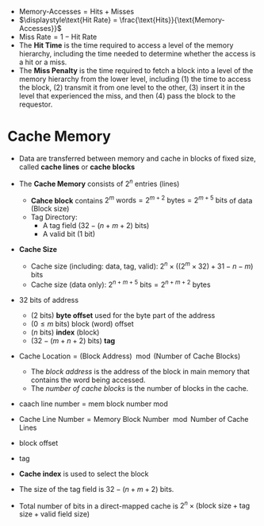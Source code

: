 


- $\text{Memory-Accesses} = \text{Hits} + \text{Misses}$
- $\displaystyle\text{Hit Rate} = \frac{\text{Hits}}{\text{Memory-Accesses}}$
- $\displaystyle\text{Miss Rate} =1-\text{Hit Rate}$
- The **Hit Time** is the time required to access a level of the memory hierarchy, including the time needed to determine whether the access is a hit or a miss.
- The **Miss Penalty** is the time required to fetch a block into a level of the memory hierarchy from the lower level, including (1) the time to access the block, (2) transmit it from one level to the other, (3) insert it in the level that experienced the miss, and then (4) pass the block to the requestor.


# Cache Memory

- Data are transferred between memory and cache in blocks of fixed size, called **cache lines** or **cache blocks**
- The **Cache Memory** consists of $2^n$ entries (lines)
	- **Cahce block** contains $2^{m}\text{ words}=2^{m+2}\text{ bytes}=2^{m+5}\text{ bits}$ of data (Block size)
	- Tag Directory:
		- A tag field ($32-(n+m+2)$ bits)
		- A valid bit (1 bit)
- **Cache Size**
	- Cache size (including: data, tag, valid): $2^n\times((2^m \times 32)+31-n-m)\text{ bits}$
	- Cache size (data only): $2^{n+m+5} \text{ bits}=2^{n+m+2} \text{ bytes}$
- 32 bits of address
	- ($2 \text{ bits}$) **byte offset** used for the byte part of the address 
	- ($0\leq m$ bits) block (word) offset 
	- ($n \text{ bits}$) **index** (block) 
	- ($32-(m+n+2) \text{ bits}$) **tag** 
- $\text{Cache Location} = (\text{Block Address}) \mod (\text{Number of Cache Blocks})$
	- The _block address_ is the address of the block in main memory that contains the word being accessed.
	- The _number of cache blocks_ is the number of blocks in the cache.


- caach line number = mem block number mod
- $\text{Cache Line Number} = \text{Memory Block Number} \mod \text{Number of Cache Lines}$


- block offset
- tag
- **Cache index** is used to select the block



- The size of the tag field is $32-(n+m+2)$ bits.
- Total number of bits in a direct-mapped cache is $2^n\times (\text{block size}+\text{tag size}+\text{valid field size})$

